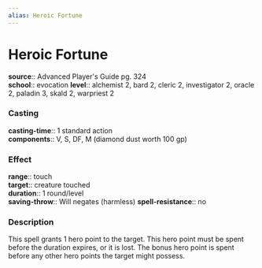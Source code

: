 ```yaml
---
alias: Heroic Fortune
---
```


# Heroic Fortune 

**source**:: Advanced Player's Guide pg. 324  
**school**:: evocation
**level**:: alchemist 2, bard 2, cleric 2, investigator 2, oracle 2, paladin 3, skald 2, warpriest 2

### Casting 

**casting-time**:: 1 standard action  
**components**:: V, S, DF, M (diamond dust worth 100 gp)

### Effect 

**range**:: touch  
**target**:: creature touched  
**duration**:: 1 round/level  
**saving-throw**:: Will negates (harmless)
**spell-resistance**:: no

### Description 

This spell grants 1 hero point to the target. This hero point must be spent before the duration expires, or it is lost. The bonus hero point is spent before any other hero points the target might possess.

